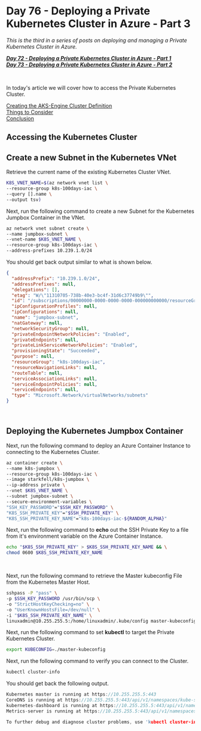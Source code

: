 # Day 76 - Deploying a Private Kubernetes Cluster in Azure - Part 3

*This is the third in a series of posts on deploying and managing a Private Kubernetes Cluster in Azure.*

***[Day 72 - Deploying a Private Kubernetes Cluster in Azure - Part 1](./day.72.deploying.private.k8s.clusters.in.azure.001.md)***</br>
***[Day 73 - Deploying a Private Kubernetes Cluster in Azure - Part 2](./day.73.deploying.private.k8s.clusters.in.azure.002.md)***</br>

</br>

In today's article we will cover how to access the Private Kubernetes Cluster.

[Creating the AKS-Engine Cluster Definition](#creating-the-aks-engine-cluster-definition)</br>
[Things to Consider](#things-to-consider)</br>
[Conclusion](#conclusion)</br>

## Accessing the Kubernetes Cluster

## Create a new Subnet in the Kubernetes VNet

Retrieve the current name of the existing Kubernetes Cluster VNet.

```bash
K8S_VNET_NAME=$(az network vnet list \
--resource-group k8s-100days-iac \
--query [].name \
--output tsv)
```

Next, run the following command to create a new Subnet for the Kubernetes Jumpbox Container in the VNet.

```bash
az network vnet subnet create \
--name jumpbox-subnet \
--vnet-name $K8S_VNET_NAME \
--resource-group k8s-100days-iac \
--address-prefixes 10.239.1.0/24
```

You should get back output similar to what is shown below.

```json
{
  "addressPrefix": "10.239.1.0/24",
  "addressPrefixes": null,
  "delegations": [],
  "etag": "W/\"11310705-738b-40e3-bc4f-31d6c37749b9\"",
  "id": "/subscriptions/00000000-0000-0000-0000-000000000000/resourceGroups/k8s-100days-iac/providers/Microsoft.Network/virtualNetworks/k8s-vnet-90842542/subnets/jumpbox-subnet",
  "ipConfigurationProfiles": null,
  "ipConfigurations": null,
  "name": "jumpbox-subnet",
  "natGateway": null,
  "networkSecurityGroup": null,
  "privateEndpointNetworkPolicies": "Enabled",
  "privateEndpoints": null,
  "privateLinkServiceNetworkPolicies": "Enabled",
  "provisioningState": "Succeeded",
  "purpose": null,
  "resourceGroup": "k8s-100days-iac",
  "resourceNavigationLinks": null,
  "routeTable": null,
  "serviceAssociationLinks": null,
  "serviceEndpointPolicies": null,
  "serviceEndpoints": null,
  "type": "Microsoft.Network/virtualNetworks/subnets"
}
```

</br>

## Deploying the Kubernetes Jumpbox Container

Next, run the following command to deploy an Azure Container Instance to connecting to the Kubernetes Cluster.

```bash
az container create \
--name k8s-jumpbox \
--resource-group k8s-100days-iac \
--image starkfell/k8s-jumpbox \
--ip-address private \
--vnet $K8S_VNET_NAME \
--subnet jumpbox-subnet \
--secure-environment-variables \
"SSH_KEY_PASSWORD"="$SSH_KEY_PASSWORD" \
"K8S_SSH_PRIVATE_KEY"="$SSH_PRIVATE_KEY" \
"K8S_SSH_PRIVATE_KEY_NAME"="k8s-100days-iac-${RANDOM_ALPHA}"
```

Next, run the following command to **echo** out the SSH Private Key to a file from it's environment variable on the Azure Container Instance.

```bash
echo "$K8S_SSH_PRIVATE_KEY" > $K8S_SSH_PRIVATE_KEY_NAME && \
chmod 0600 $K8S_SSH_PRIVATE_KEY_NAME
```

</br>

Next, run the following command to retrieve the Master kubeconfig File from the Kubernetes Master Host.

```bash
sshpass -P "pass" \
-p $SSH_KEY_PASSWORD /usr/bin/scp \
-o "StrictHostKeyChecking=no" \
-o "UserKnownHostsFile=/dev/null" \
-i "$K8S_SSH_PRIVATE_KEY_NAME" \
linuxadmin@10.255.255.5:/home/linuxadmin/.kube/config master-kubeconfig
```

Next, run the following command to set **kubectl** to target the Private Kubernetes Cluster.

```bash
export KUBECONFIG=./master-kubeconfig
```

Next, run the following command to verify you can connect to the Cluster.

```bash
kubectl cluster-info
```

You should get back the following output.

```c
Kubernetes master is running at https://10.255.255.5:443
CoreDNS is running at https://10.255.255.5:443/api/v1/namespaces/kube-system/services/kube-dns:dns/proxy
kubernetes-dashboard is running at https://10.255.255.5:443/api/v1/namespaces/kube-system/services/https:kubernetes-dashboard:/proxy
Metrics-server is running at https://10.255.255.5:443/api/v1/namespaces/kube-system/services/https:metrics-server:/proxy

To further debug and diagnose cluster problems, use 'kubectl cluster-info dump'.
```
